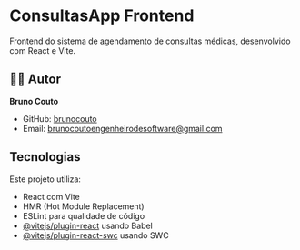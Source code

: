 # ConsultasApp Frontend

Frontend do sistema de agendamento de consultas médicas, desenvolvido com React e Vite.

## 👨‍💻 Autor

**Bruno Couto**
- GitHub: [brunocouto](https://github.com/brunocouto)
- Email: brunocoutoengenheirodesoftware@gmail.com

## Tecnologias

Este projeto utiliza:
- React com Vite
- HMR (Hot Module Replacement)
- ESLint para qualidade de código
- [@vitejs/plugin-react](https://github.com/vitejs/vite-plugin-react/blob/main/packages/plugin-react/README.md) usando Babel
- [@vitejs/plugin-react-swc](https://github.com/vitejs/vite-plugin-react-swc) usando SWC
